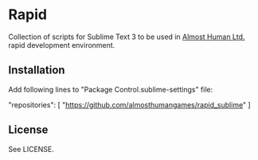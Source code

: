 Rapid
=====

Collection of scripts for Sublime Text 3 to be used in [Almost Human Ltd.](http://www.grimrock.net) rapid development environment. 

Installation
------------
Add following lines to "Package Control.sublime-settings" file:

"repositories":
[
	"https://github.com/almosthumangames/rapid_sublime"
]

License
-------

See LICENSE.